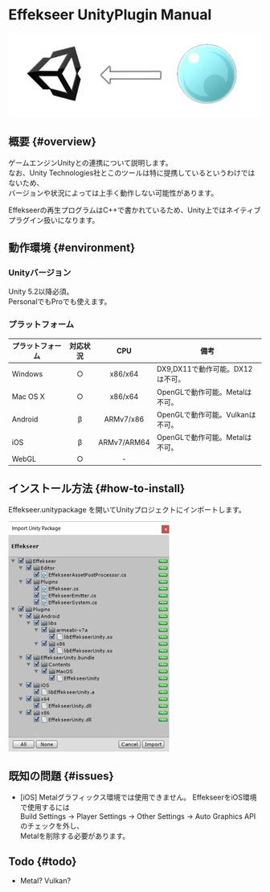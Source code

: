 # Effekseer UnityPlugin Manual

![](img/plugin_logo.png)

## 概要 {#overview}
ゲームエンジンUnityとの連携について説明します。  
なお、Unity Technologies社とこのツールは特に提携しているというわけではないため、  
バージョンや状況によっては上手く動作しない可能性があります。

Effekseerの再生プログラムはC++で書かれているため、Unity上ではネイティブプラグイン扱いになります。<br>

## 動作環境 {#environment}

### Unityバージョン
Unity 5.2以降必須。  
PersonalでもProでも使えます。  

### プラットフォーム

| プラットフォーム | 対応状況  |    CPU    | 備考                        |
|--------------|:-------:|:---------:|----------------------------|
|  Windows     |    ○   |  x86/x64  | DX9,DX11で動作可能。DX12は不可。 |
|  Mac OS X    |    ○   |  x86/x64  | OpenGLで動作可能。Metalは不可。  |
|  Android     |    β   |ARMv7/x86   | OpenGLで動作可能。Vulkanは不可。 |
|  iOS         |    β   |ARMv7/ARM64 | OpenGLで動作可能。Metalは不可。  |
|  WebGL       |    ○  |      -     |                             |

## インストール方法 {#how-to-install}
Effekseer.unitypackage を開いてUnityプロジェクトにインポートします。

![](img/unity_import.png)

## 既知の問題 {#issues}
- [iOS] Metalグラフィックス環境では使用できません。
    EffekseerをiOS環境で使用するには  
    Build Settings -> Player Settings -> Other Settings -> Auto Graphics API のチェックを外し、  
    Metalを削除する必要があります。  

## Todo {#todo}
- Metal? Vulkan?

